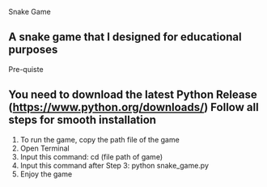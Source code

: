 Snake Game

A snake game that I designed for educational purposes
------------------------------------------------------------------------------------------------------------------------------------------------------------------------------------------------------------------------
Pre-quiste 

You need to download the latest Python Release (https://www.python.org/downloads/)
Follow all steps for smooth installation
------------------------------------------------------------------------------------------------------------------------------------------------------------------------------------------------------------------------

1. To run the game, copy the path file of the game
2. Open Terminal
3. Input this command: cd (file path of game)
4. Input this command after Step 3: python snake_game.py
5. Enjoy the game
